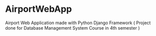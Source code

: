 # AirportWebApp
Airport Web Application made with Python Django Framework ( Project done for Database Management System Course in 4th semester )
